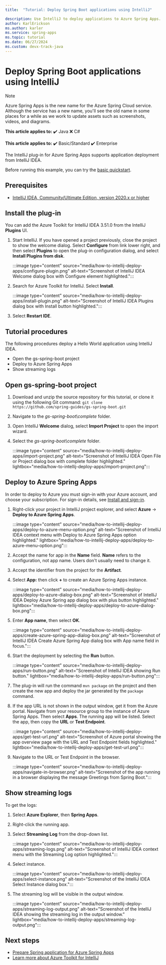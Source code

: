 ```yaml
---
title:  "Tutorial: Deploy Spring Boot applications using IntelliJ"

description: Use IntelliJ to deploy applications to Azure Spring Apps.
author: KarlErickson
ms.author: karler
ms.service: spring-apps
ms.topic: tutorial
ms.date: 06/27/2024
ms.custom: devx-track-java
---
```


# Deploy Spring Boot applications using IntelliJ

> [!NOTE]
> Azure Spring Apps is the new name for the Azure Spring Cloud service. Although the service has a new name, you'll see the old name in some places for a while as we work to update assets such as screenshots, videos, and diagrams.

**This article applies to:** ✔️ Java ❌ C#

**This article applies to:** ✔️ Basic/Standard ✔️ Enterprise

The IntelliJ plug-in for Azure Spring Apps supports application deployment from IntelliJ IDEA.

Before running this example, you can try the [basic quickstart](./quickstart.md).

## Prerequisites

* [IntelliJ IDEA, Community/Ultimate Edition, version 2020.x or higher](https://www.jetbrains.com/idea/download/#section=windows)

## Install the plug-in

You can add the Azure Toolkit for IntelliJ IDEA 3.51.0 from the IntelliJ **Plugins** UI.

1. Start IntelliJ. If you have opened a project previously, close the project to show the welcome dialog. Select **Configure** from link lower right, and then select **Plugins** to open the plug-in configuration dialog, and select **Install Plugins from disk**.

   :::image type="content" source="media/how-to-intellij-deploy-apps/configure-plugin.png" alt-text="Screenshot of IntelliJ IDEA Welcome dialog box with Configure element highlighted.":::

1. Search for Azure Toolkit for IntelliJ. Select **Install**.

   :::image type="content" source="media/how-to-intellij-deploy-apps/install-plugin.png" alt-text="Screenshot of IntelliJ IDEA Plugins dialog box with Install button highlighted.":::

1. Select **Restart IDE**.

## Tutorial procedures

The following procedures deploy a Hello World application using IntelliJ IDEA.

* Open the gs-spring-boot project
* Deploy to Azure Spring Apps
* Show streaming logs

## Open gs-spring-boot project

1. Download and unzip the source repository for this tutorial, or clone it using the following Git command: `git clone https://github.com/spring-guides/gs-spring-boot.git`
1. Navigate to the *gs-spring-boot\complete* folder.
1. Open IntelliJ **Welcome** dialog, select **Import Project** to open the import wizard.
1. Select the *gs-spring-boot\complete* folder.

   :::image type="content" source="media/how-to-intellij-deploy-apps/import-project.png" alt-text="Screenshot of IntelliJ IDEA Open File or Project dialog box with complete folder highlighted." lightbox="media/how-to-intellij-deploy-apps/import-project.png":::

## Deploy to Azure Spring Apps

In order to deploy to Azure you must sign-in with your Azure account, and choose your subscription. For sign-in details, see [Install and sign-in](/azure/developer/java/toolkit-for-intellij/create-hello-world-web-app#install-and-sign-in).

1. Right-click your project in IntelliJ project explorer, and select **Azure** -> **Deploy to Azure Spring Apps**.

   :::image type="content" source="media/how-to-intellij-deploy-apps/deploy-to-azure-menu-option.png" alt-text="Screenshot of IntelliJ IDEA context menu with Deploy to Azure Spring Apps option highlighted." lightbox="media/how-to-intellij-deploy-apps/deploy-to-azure-menu-option.png":::

1. Accept the name for app in the **Name** field. **Name** refers to the configuration, not app name. Users don't usually need to change it.
1. Accept the identifier from the project for the **Artifact**.
1. Select **App:** then click **+** to create an Azure Spring Apps instance.

   :::image type="content" source="media/how-to-intellij-deploy-apps/deploy-to-azure-dialog-box.png" alt-text="Screenshot of IntelliJ IDEA Deploy Azure Spring app dialog box with plus button highlighted." lightbox="media/how-to-intellij-deploy-apps/deploy-to-azure-dialog-box.png":::

1. Enter **App name**, then select **OK**.

   :::image type="content" source="media/how-to-intellij-deploy-apps/create-azure-spring-app-dialog-box.png" alt-text="Screenshot of IntelliJ IDEA Create Azure Spring App dialog box with App name field in focus.":::

1. Start the deployment by selecting the **Run** button.

   :::image type="content" source="media/how-to-intellij-deploy-apps/run-button.png" alt-text="Screenshot of IntelliJ IDEA showing Run button." lightbox="media/how-to-intellij-deploy-apps/run-button.png":::

1. The plug-in will run the command `mvn package` on the project and then create the new app and deploy the jar generated by the `package` command.

1. If the app URL is not shown in the output window, get it from the Azure portal. Navigate from your resource group to the instance of Azure Spring Apps. Then select **Apps**. The running app will be listed. Select the app, then copy the **URL** or **Test Endpoint**.

   :::image type="content" source="media/how-to-intellij-deploy-apps/get-test-url.png" alt-text="Screenshot of Azure portal showing the app overview page with the URL and Test Endpoint fields highlighted." lightbox="media/how-to-intellij-deploy-apps/get-test-url.png":::

1. Navigate to the URL or Test Endpoint in the browser.

   :::image type="content" source="media/how-to-intellij-deploy-apps/navigate-in-browser.png" alt-text="Screenshot of the app running in a browser displaying the message Greetings from Spring Boot.":::

## Show streaming logs

To get the logs:

1. Select **Azure Explorer**, then **Spring Apps**.
1. Right-click the running app.
1. Select **Streaming Log** from the drop-down list.

   :::image type="content" source="media/how-to-intellij-deploy-apps/streaming-logs.png" alt-text="Screenshot of IntelliJ IDEA context menu with the Streaming Log option highlighted.":::

1. Select instance.

   :::image type="content" source="media/how-to-intellij-deploy-apps/select-instance.png" alt-text="Screenshot of the IntelliJ IDEA  Select Instance dialog box.":::

1. The streaming log will be visible in the output window.

   :::image type="content" source="media/how-to-intellij-deploy-apps/streaming-log-output.png" alt-text="Screenshot of the IntelliJ IDEA showing the streaming log in the output window." lightbox="media/how-to-intellij-deploy-apps/streaming-log-output.png":::

## Next steps

* [Prepare Spring application for Azure Spring Apps](how-to-prepare-app-deployment.md)
* [Learn more about Azure Toolkit for IntelliJ](/azure/developer/java/toolkit-for-intellij/)
